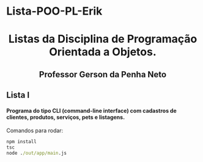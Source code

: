# Lista-POO-PL-Erik

<div align="center">

# Listas da Disciplina de Programação Orientada a Objetos.

## Professor Gerson da Penha Neto
</div>
<span id="1">

## Lista I

#### Programa do tipo CLI (command-line interface) com cadastros de clientes, produtos, serviços, pets e listagens.
Comandos para rodar:

```cmd
npm install
tsc
node ./out/app/main.js
```

